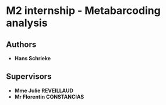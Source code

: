 # M2 internship - Metabarcoding analysis 

## Authors

* **Hans Schrieke** 


## Supervisors 

* **Mme Julie REVEILLAUD** 
* **Mr Florentin CONSTANCIAS** 
